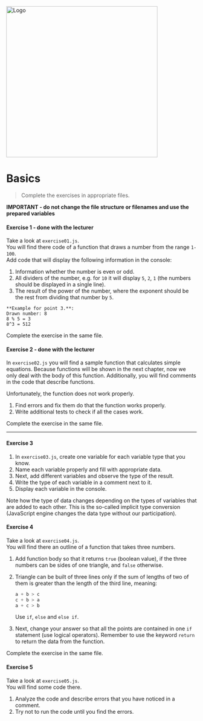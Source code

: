 <img alt="Logo" src="http://coderslab.pl/svg/logo-coderslab.svg" width="400">

#  Basics

> Complete the exercises in appropriate files.

**IMPORTANT - do not change the file structure or filenames and use the prepared variables**

#### Exercise 1 - done with the lecturer

Take a look at `exercise01.js`.  
You will find there code of a function that draws a number from the range `1-100`.  
Add code that will display the following information in the console:
 1. Information whether the number is even or odd.
 2. All dividers of the number, e.g. for `10` it will display `5`, `2`, `1` (the numbers should be displayed in a single line).
 3. The result of the power of the number, where the exponent should be the rest from dividing that number by `5`.

```
**Example for point 3.**:
Drawn number: 8
8 % 5 = 3
8^3 = 512
```

Complete the exercise in the same file.

#### Exercise 2 - done with the lecturer

In `exercise02.js` you will find a sample function that calculates simple equations.
Because functions will be shown in the next chapter, now we only deal with the body of this function.
Additionally, you will find comments in the code that describe functions.

Unfortunately, the function does not work properly.
1. Find errors and fix them do that the function works properly.
2. Write additional tests to check if all the cases work.

Complete the exercise in the same file.

-------------------------------------------------------------------------------

#### Exercise 3

1. In `exercise03.js`, create one variable for each variable type that you know.
2. Name each variable properly and fill with appropriate data.
3. Next, add different variables and observe the type of the result.
4. Write the type of each variable in a comment next to it.
5. Display each variable in the console.

Note how the type of data changes depending on the types of variables that are added to each other.
This is the so-called implicit type conversion (JavaScript engine changes the data type without our participation).

#### Exercise 4

Take a look at `exercise04.js`.  
You will find there an outline of a function that takes three numbers.
1. Add function body so that it returns ```true``` (boolean value), if the three numbers can be sides of one triangle, and ```false``` otherwise.
2. Triangle can be built of three lines only if the sum of lengths of two of them is greater than the length of the third line, meaning:

   ```JavaScript
   a + b > c
   c + b > a
   a + c > b
   ```

   Use ```if```, ```else``` and ```else if```.

3. Next, change your answer so that all the points are contained in one ```if``` statement (use logical operators).
Remember to use the keyword ```return``` to return the data from the function.

Complete the exercise in the same file.

#### Exercise 5

Take a look at `exercise05.js`.  
You will find some code there.  
1. Analyze the code and describe errors that you have noticed in a comment.
2. Try not to run the code until you find the errors.
